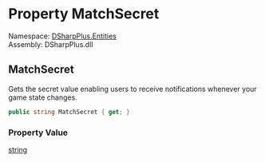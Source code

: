 # Property MatchSecret

Namespace: [DSharpPlus.Entities](DSharpPlus.Entities.md)  
Assembly: DSharpPlus.dll

## <a id="DSharpPlus_Entities_DiscordRichPresence_MatchSecret"></a>MatchSecret

Gets the secret value enabling users to receive notifications whenever your game state changes.

```csharp
public string MatchSecret { get; }
```

### Property Value

[string](https://learn.microsoft.com/dotnet/api/system.string)

